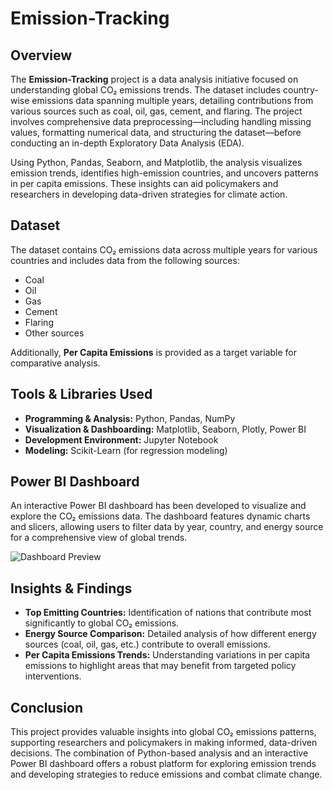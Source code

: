 # Emission-Tracking

## Overview

The **Emission-Tracking** project is a data analysis initiative focused on understanding global CO₂ emissions trends. The dataset includes country-wise emissions data spanning multiple years, detailing contributions from various sources such as coal, oil, gas, cement, and flaring. The project involves comprehensive data preprocessing—including handling missing values, formatting numerical data, and structuring the dataset—before conducting an in-depth Exploratory Data Analysis (EDA).

Using Python, Pandas, Seaborn, and Matplotlib, the analysis visualizes emission trends, identifies high-emission countries, and uncovers patterns in per capita emissions. These insights can aid policymakers and researchers in developing data-driven strategies for climate action.

## Dataset

The dataset contains CO₂ emissions data across multiple years for various countries and includes data from the following sources:

- Coal
- Oil
- Gas
- Cement
- Flaring
- Other sources

Additionally, **Per Capita Emissions** is provided as a target variable for comparative analysis.

## Tools & Libraries Used

- **Programming & Analysis:** Python, Pandas, NumPy
- **Visualization & Dashboarding:** Matplotlib, Seaborn, Plotly, Power BI
- **Development Environment:** Jupyter Notebook
- **Modeling:** Scikit-Learn (for regression modeling)

## Power BI Dashboard

An interactive Power BI dashboard has been developed to visualize and explore the CO₂ emissions data. The dashboard features dynamic charts and slicers, allowing users to filter data by year, country, and energy source for a comprehensive view of global trends.

![Dashboard Preview](Dashboard_image.png)

## Insights & Findings

- **Top Emitting Countries:** Identification of nations that contribute most significantly to global CO₂ emissions.
- **Energy Source Comparison:** Detailed analysis of how different energy sources (coal, oil, gas, etc.) contribute to overall emissions.
- **Per Capita Emissions Trends:** Understanding variations in per capita emissions to highlight areas that may benefit from targeted policy interventions.

## Conclusion

This project provides valuable insights into global CO₂ emissions patterns, supporting researchers and policymakers in making informed, data-driven decisions. The combination of Python-based analysis and an interactive Power BI dashboard offers a robust platform for exploring emission trends and developing strategies to reduce emissions and combat climate change.
